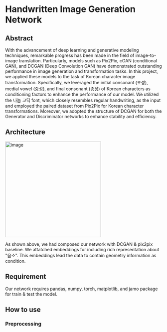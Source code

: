 # Handwritten Image Generation Network

## Abstract
With the advancement of deep learning and generative modeling techniques, remarkable progress has been made in the field of image-to-image translation. Particularly, models such as Pix2Pix, cGAN (conditional GAN), and DCGAN (Deep Convolution GAN) have demonstrated outstanding performance in image generation and transformation tasks. In this project, we applied these models to the task of Korean character image transformation. Specifically, we leveraged the initial consonant (초성), medial vowel (중성), and final consonant (종성) of Korean characters as conditioning factors to enhance the performance of our model. We utilized the 나눔 고딕 font, which closely resembles regular handwriting, as the input and employed the paired dataset from Pix2Pix for Korean character transformations. Moreover, we adopted the structure of DCGAN for both the Generator and Discriminator networks to enhance stability and efficiency.

## Architecture
<img width="307" alt="image" src="https://github.com/Tim3s/font_generation/assets/84570397/a26702cc-f26b-4a7a-9ca4-cd85700b2b60">

As shown above, we had composed our network with DCGAN & pix2pix baseline. We attatched embeddings for including rich representation about "음소". This embeddings lead the data to contain geometry information as condition.

## Requirement
Our network requires pandas, numpy, torch, matplotlib, and jamo package for train & test the model.

## How to use

### Preprocessing
